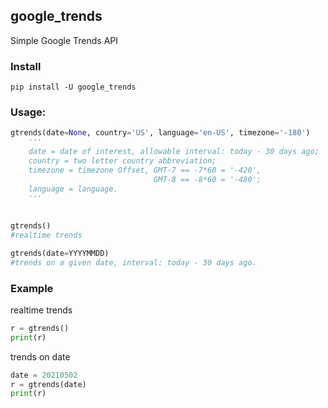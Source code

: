 ## google_trends

Simple Google Trends API


### Install

```
pip install -U google_trends
```

### Usage:
```python
gtrends(date=None, country='US', language='en-US', timezone='-180')
    '''
    date = date of interest, allowable interval: today - 30 days ago;
    country = two letter country abbreviation;
    timezone = timezone Offset, GMT-7 == -7*60 = '-420',
                                GMT-8 == -8*60 = '-480';
    language = language.
    '''
 
 
gtrends()
#realtime trends

gtrends(date=YYYYMMDD)
#trends on a given date, interval: today - 30 days ago.
```
### Example

realtime trends
```python
r = gtrends()
print(r)
```

trends on date
```python
date = 20210502
r = gtrends(date)
print(r)
```
